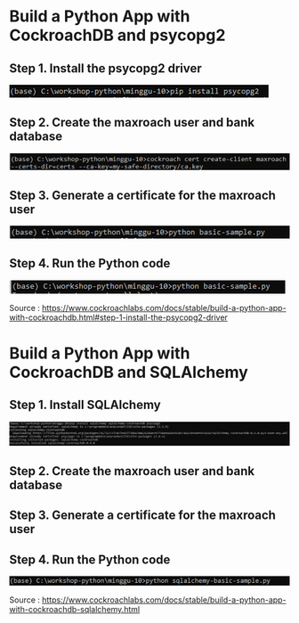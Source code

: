 # Build a Python App with CockroachDB and psycopg2
## Step 1. Install the psycopg2 driver
![Install psycopg2](1.1.png)

## Step 2. Create the maxroach user and bank database
![Step 2](1.2.png)

## Step 3. Generate a certificate for the maxroach user
![Step 3](1.3.png)

## Step 4. Run the Python code
![Step 4](1.4.png)

Source : https://www.cockroachlabs.com/docs/stable/build-a-python-app-with-cockroachdb.html#step-1-install-the-psycopg2-driver


# Build a Python App with CockroachDB and SQLAlchemy
## Step 1. Install SQLAlchemy
![Step 1](2.1.png)

## Step 2. Create the maxroach user and bank database
## Step 3. Generate a certificate for the maxroach user
## Step 4. Run the Python code
![Step 2](2.2.png)

Source : https://www.cockroachlabs.com/docs/stable/build-a-python-app-with-cockroachdb-sqlalchemy.html
